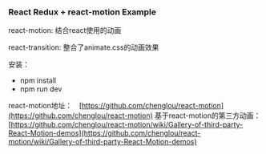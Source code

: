 ### React Redux + react-motion Example

react-motion: 结合react使用的动画

react-transition: 整合了animate.css的动画效果

安装：　
* npm install
* npm run dev

react-motion地址：　[https://github.com/chenglou/react-motion](https://github.com/chenglou/react-motion)
基于react-motion的第三方动画：　[https://github.com/chenglou/react-motion/wiki/Gallery-of-third-party-React-Motion-demos](https://github.com/chenglou/react-motion/wiki/Gallery-of-third-party-React-Motion-demos)
